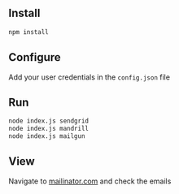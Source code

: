 
## Install

```bash
npm install
```

## Configure

Add your user credentials in the `config.json` file


## Run

```bash
node index.js sendgrid
node index.js mandrill
node index.js mailgun
```


## View

Navigate to [mailinator.com][mailinator] and check the emails


  [mailinator]: http://mailinator.com
